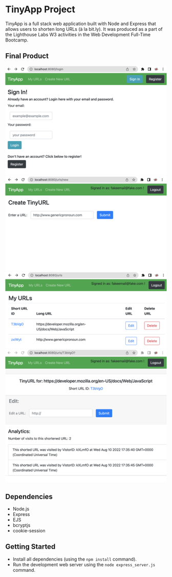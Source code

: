 # TinyApp Project

TinyApp is a full stack web application built with Node and Express that allows users to shorten long URLs (à la bit.ly). It was produced as a part of the Lighthouse Labs W3 activities in the Web Development Full-Time Bootcamp. 

## Final Product

!["The Login Page"](https://github.com/danispinxo/tinyapp/blob/master/images/SS-login.png)
!["Adding a URL"](https://github.com/danispinxo/tinyapp/blob/master/images/SS-editurl.png)
!["The URL Index Page"](https://github.com/danispinxo/tinyapp/blob/master/images/SS-urls.png)
!["Analytics on the Edit Page"](https://github.com/danispinxo/tinyapp/blob/master/images/SS-analytics.png)

## Dependencies

- Node.js
- Express
- EJS
- bcryptjs
- cookie-session

## Getting Started

- Install all dependencies (using the `npm install` command).
- Run the development web server using the `node express_server.js` command.